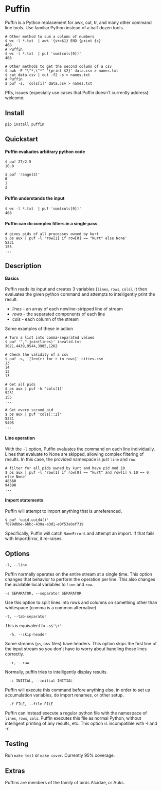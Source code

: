 # Puffin

Puffin is a Python replacement for awk, cut, tr, and many other command line tools. Use familiar Python instead of a half dozen tools.

    # Other method to sum a column of numbers
    $ wc -l *.txt  | awk '{s+=$1} END {print $s}'
    468
    # Puffin
    $ wc -l *.txt  | puf 'sum(cols[0])'
    468

    # Other methods to get the second column of a csv
    $ awk -F "\"*,\"*" '{print $2}' data.csv > names.txt
    $ cat data.csv | cut -f2 -s > names.txt
    # Puffin
    $ puf -s, 'cols[1]' data.csv > names.txt


PRs, issues (especially use cases that Puffin doesn't currently address) welcome.

## Install

    pip install puffin

## Quickstart

#### Puffin evaluates arbitrary python code

    $ puf 27/2.5
    10.8

    $ puf 'range(3)'
    0
    1
    2

#### Puffin understands the input

    $ wc -l *.txt  | puf 'sum(cols[0])'
    468

#### Puffin can do complex filters in a single pass

    # gives pids of all processes owned by kurt
    $ ps aux | puf -l 'row[1] if row[0] == "kurt" else None'
    5231
    155
    ...

## Description

#### Basics

Puffin reads its input and creates 3 variables (`lines`, `rows`, `cols`). It then evaluates
the given python command and attempts to intelligently print the result.

- *lines* - an array of each newline-stripped line of stream
- *rows* - the separated components of each line
- *cols* - each column of the stream

Some examples of these in action

    # Turn a list into comma-separated values
    $ puf '",".join(lines)' invalid.txt
    3021,4439,9544,3985,1262

    # Check the validity of a csv
    $ puf -s, '[len(r) for r in rows]' cities.csv
    13
    14
    13
    13

    # Get all pids
    $ ps aux | puf -h 'cols[1]'
    5231
    155
    ...

    # Get every second pid
    $ ps aux | puf 'cols[::2]'
    5231
    5495
    ...

#### Line operation

With the `-l` option, Puffin evaluates the command on each line individually.
Lines that evaluate to None are skipped, allowing complex filtering of results.
In this case, the provided namespace is just `line` and `row`.

    # filter for all pids owned by kurt and have pid mod 10
    $ ps aux | puf -l 'row[1] if row[0] == "kurt" and row[1] % 10 == 0 else None'
    48560
    94390
    ...

#### Import statements

Puffin will attempt to import anything that is unreferenced.

    $ puf 'uuid.uuid4()'
    f079dbbe-6bbc-430a-a3d1-e0f53a0ef719

Specifically, Puffin will catch `NameError`s and attempt an import. If that fails with ImportError, it re-raises.

## Options

    -l, --line

Puffin normally operates on the entire stream at a single time. This option changes that behavior to perform the operation per line.
This also changes the available local variables to `line` and `row`.

    -s SEPARATOR, --separator SEPARATOR

Use this option to split lines into rows and columns on something other than whitespace (comma is a common alternative)

    -t, --tab-separator

This is equivalent to `-s$'\t'`.

      -h, --skip-header

Some streams (`ps`, csv files) have headers. This option skips the first line of the input stream so you don't have to worry about
handling those lines correctly.

      -r, --raw

Normally, puffin tries to intelligently display results.

      -i INITIAL, --initial INITIAL

Puffin will execute this command before anything else, in order to set up accumulation variables, do import renames, or other setup.

      -f FILE, --file FILE

Puffin can instead execute a regular python file with the namespace of `lines`, `rows`, `cols`. Puffin executes this file
as normal Python, without intelligent printing of any results, etc. This option is incompatible with -l and -r.

## Testing

Run `make test` or `make cover`. Currently 95% coverage.

## Extras

Puffins are members of the family of birds Alcidae, or Auks.
